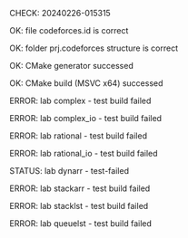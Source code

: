 CHECK: 20240226-015315
OK: file codeforces.id is correct
OK: folder prj.codeforces structure is correct
OK: CMake generator successed
OK: CMake build (MSVC x64) successed
ERROR: lab complex - test build failed
ERROR: lab complex_io - test build failed
ERROR: lab rational - test build failed
ERROR: lab rational_io - test build failed
STATUS: lab dynarr - test-failed
ERROR: lab stackarr - test build failed
ERROR: lab stacklst - test build failed
ERROR: lab queuelst - test build failed

